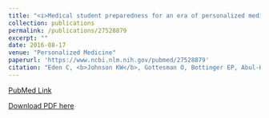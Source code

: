 ```yaml
---
title: "<i>Medical student preparedness for an era of personalized medicine: findings from one US medical school</i>"
collection: publications
permalink: /publications/27528879
excerpt: "" 
date: 2016-08-17
venue: "Personalized Medicine"
paperurl: 'https://www.ncbi.nlm.nih.gov/pubmed/27528879'
citation: "Eden C, <b>Johnson KW</b>, Gottesman O, Bottinger EP, Abul-Husn NS. Per Med. 2016 Mar;13(2):129-141. PubMed ID: 27528879"
---
```


[PubMed Link](https://www.ncbi.nlm.nih.gov/pubmed/27528879)

[Download PDF here](https://kippjohnson.com/files/27528879.pdf)

<script type='text/javascript' src='https://d1bxh8uas1mnw7.cloudfront.net/assets/embed.js'></script>
<div class='altmetric-embed' data-badge-type="medium-donut" data-pmid="27528879" data-hide-no-mentions="true" data-hide-less-than="2" class="altmetric-embed"></div>
